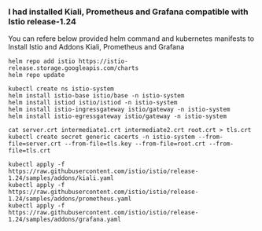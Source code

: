 ### I had installed Kiali, Prometheus and Grafana compatible with Istio release-1.24

You can refere below provided helm command and kubernetes manifests to Install Istio and Addons Kiali, Prometheus and Grafana

```
helm repo add istio https://istio-release.storage.googleapis.com/charts
helm repo update

kubectl create ns istio-system
helm install istio-base istio/base -n istio-system 
helm install istiod istio/istiod -n istio-system
helm install istio-ingressgateway istio/gateway -n istio-system 
helm install istio-egressgateway istio/gateway -n istio-system

cat server.crt intermediate1.crt intermediate2.crt root.crt > tls.crt
kubectl create secret generic cacerts -n istio-system --from-file=server.crt --from-file=tls.key --from-file=root.crt --from-file=tls.crt

kubectl apply -f https://raw.githubusercontent.com/istio/istio/release-1.24/samples/addons/kiali.yaml
kubectl apply -f https://raw.githubusercontent.com/istio/istio/release-1.24/samples/addons/prometheus.yaml
kubectl apply -f https://raw.githubusercontent.com/istio/istio/release-1.24/samples/addons/grafana.yaml
```
